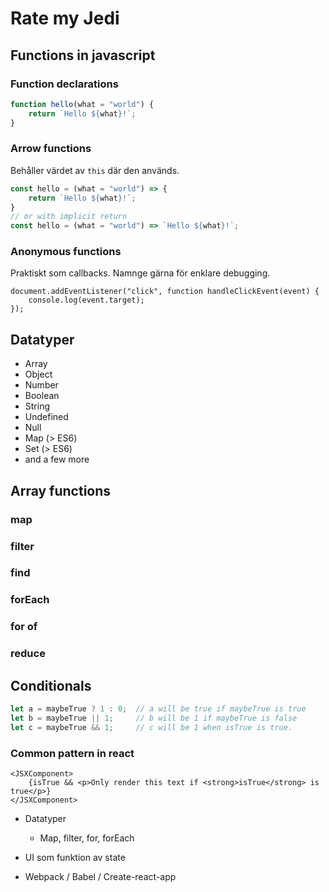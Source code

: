 # Rate my Jedi

## Functions in javascript 

### Function declarations

```javascript
function hello(what = "world") {
    return `Hello ${what}!`;
}
```

### Arrow functions 

Behåller värdet av `this` där den används. 

```javascript
const hello = (what = "world") => {
    return `Hello ${what}!`;
}
// or with implicit return 
const hello = (what = "world") => `Hello ${what}!`;
```

### Anonymous functions 

Praktiskt som callbacks. Namnge gärna för enklare debugging.

```
document.addEventListener("click", function handleClickEvent(event) {
    console.log(event.target);
});
```

## Datatyper 

* Array 
* Object 
* Number
* Boolean
* String
* Undefined
* Null
* Map (> ES6)
* Set (> ES6)
* and a few more 

## Array functions 

### map

### filter

### find 

### forEach

### for of 

### reduce 

## Conditionals 

```javascript
let a = maybeTrue ? 1 : 0;  // a will be true if maybeTrue is true 
let b = maybeTrue || 1;     // b will be 1 if maybeTrue is false
let c = maybeTrue && 1;     // c will be 1 when isTrue is true.
```

### Common pattern in react 

```
<JSXComponent>
    {isTrue && <p>Only render this text if <strong>isTrue</strong> is true</p>}
</JSXComponent>
```

- Datatyper
    - Map, filter, for, forEach

- UI som funktion av state
- Webpack / Babel / Create-react-app

